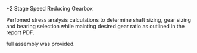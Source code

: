 *2 Stage Speed Reducing Gearbox

Perfomed stress analysis calculations to determine shaft sizing, gear sizing and bearing selection while mainting desired gear ratio as outlined in the report PDF.

full assembly was provided.

